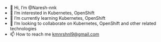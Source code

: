 - 👋 Hi, I’m @Naresh-nnk
- 👀 I’m interested in Kubernetes, OpenShift
- 🌱 I’m currently learning Kubernetes, OpenShift
- 💞️ I’m looking to collaborate on Kubernetes, OpenShift and other related technologies
- 📫 How to reach me kmnrshnl9@gmail.com

<!---
Naresh-nnk/Naresh-nnk is a ✨ special ✨ repository because its `README.md` (this file) appears on your GitHub profile.
You can click the Preview link to take a look at your changes.
--->
